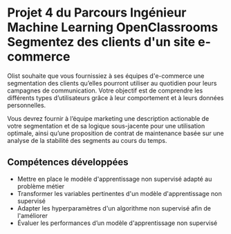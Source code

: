 # Projet 4 du Parcours Ingénieur Machine Learning OpenClassrooms Segmentez des clients d'un site e-commerce

Olist souhaite que vous fournissiez à ses équipes d'e-commerce une segmentation des clients qu’elles pourront utiliser au quotidien pour leurs campagnes de communication.
Votre objectif est de comprendre les différents types d’utilisateurs grâce à leur comportement et à leurs données personnelles.

Vous devrez fournir à l’équipe marketing une description actionable de votre segmentation et de sa logique sous-jacente pour une utilisation optimale, ainsi qu’une proposition de contrat de maintenance basée sur une analyse de la stabilité des segments au cours du temps.

## Compétences développées

* Mettre en place le modèle d'apprentissage non supervisé adapté au problème métier
* Transformer les variables pertinentes d'un modèle d'apprentissage non supervisé
* Adapter les hyperparamètres d'un algorithme non supervisé afin de l'améliorer
* Évaluer les performances d’un modèle d'apprentissage non supervisé
